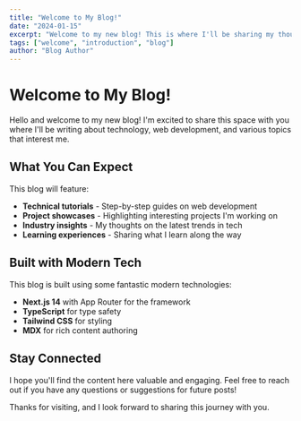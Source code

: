 ```yaml
---
title: "Welcome to My Blog!"
date: "2024-01-15"
excerpt: "Welcome to my new blog! This is where I'll be sharing my thoughts on technology, web development, and more."
tags: ["welcome", "introduction", "blog"]
author: "Blog Author"
---
```


# Welcome to My Blog!

Hello and welcome to my new blog! I'm excited to share this space with you where I'll be writing about technology, web development, and various topics that interest me.

## What You Can Expect

This blog will feature:

- **Technical tutorials** - Step-by-step guides on web development
- **Project showcases** - Highlighting interesting projects I'm working on
- **Industry insights** - My thoughts on the latest trends in tech
- **Learning experiences** - Sharing what I learn along the way

## Built with Modern Tech

This blog is built using some fantastic modern technologies:

- **Next.js 14** with App Router for the framework
- **TypeScript** for type safety
- **Tailwind CSS** for styling
- **MDX** for rich content authoring

## Stay Connected

I hope you'll find the content here valuable and engaging. Feel free to reach out if you have any questions or suggestions for future posts!

Thanks for visiting, and I look forward to sharing this journey with you. 